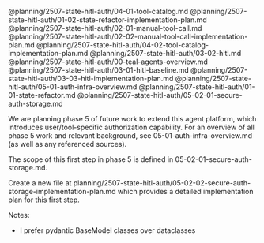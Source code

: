 @planning/2507-state-hitl-auth/04-01-tool-catalog.md
@planning/2507-state-hitl-auth/01-02-state-refactor-implementation-plan.md
@planning/2507-state-hitl-auth/02-01-manual-tool-call.md
@planning/2507-state-hitl-auth/02-02-manual-tool-call-implementation-plan.md
@planning/2507-state-hitl-auth/04-02-tool-catalog-implementation-plan.md
@planning/2507-state-hitl-auth/03-02-hitl.md
@planning/2507-state-hitl-auth/00-teal-agents-overview.md
@planning/2507-state-hitl-auth/03-01-hitl-baseline.md
@planning/2507-state-hitl-auth/03-03-hitl-implementation-plan.md
@planning/2507-state-hitl-auth/05-01-auth-infra-overview.md
@planning/2507-state-hitl-auth/01-01-state-refactor.md
@planning/2507-state-hitl-auth/05-02-01-secure-auth-storage.md

We are planning phase 5 of future work to extend this agent platform, which introduces
user/tool-specific authorization capability. For an overview of all phase 5 work and
relevant background, see 05-01-auth-infra-overview.md (as well as any referenced
sources).

The scope of this first step in phase 5 is defined in 05-02-01-secure-auth-storage.md.

Create a new file at
planning/2507-state-hitl-auth/05-02-02-secure-auth-storage-implementation-plan.md which
provides a detailed implementation plan for this first step.

Notes:
* I prefer pydantic BaseModel classes over dataclasses
